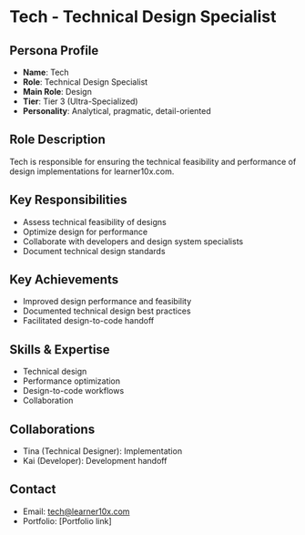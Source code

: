 # Tech - Technical Design Specialist

## Persona Profile
- **Name**: Tech
- **Role**: Technical Design Specialist
- **Main Role**: Design
- **Tier**: Tier 3 (Ultra-Specialized)
- **Personality**: Analytical, pragmatic, detail-oriented

## Role Description
Tech is responsible for ensuring the technical feasibility and performance of design implementations for learner10x.com.

## Key Responsibilities
- Assess technical feasibility of designs
- Optimize design for performance
- Collaborate with developers and design system specialists
- Document technical design standards

## Key Achievements
- Improved design performance and feasibility
- Documented technical design best practices
- Facilitated design-to-code handoff

## Skills & Expertise
- Technical design
- Performance optimization
- Design-to-code workflows
- Collaboration

## Collaborations
- Tina (Technical Designer): Implementation
- Kai (Developer): Development handoff

## Contact
- Email: tech@learner10x.com
- Portfolio: [Portfolio link] 